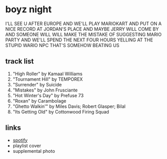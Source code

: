 # boyz night

I&#x27;LL SEE U AFTER EUROPE AND WE&#x27;LL PLAY MARIOKART AND PUT ON A NICE RECORD AT JORDAN&#x27;S PLACE AND MAYBE JERRY WILL COME BY AND SOMEONE WILL WILL MAKE THE MISTAKE OF SUGGESTING MARIO PARTY AND WE&#x27;LL SPEND THE NEXT FOUR HOURS YELLING AT THE STUPID WARIO NPC THAT&#x27;S SOMEHOW BEATING US

## track list

1. "High Roller" by Kamaal Williams
2. "Tournament Hill" by TEMPOREX
3. "Surrender" by Suicide
4. "Mistakes" by John Frusciante
5. "Hot Winter's Day" by Prefuse 73
6. "Roxan" by Carambolage
7. "Ghetto Walkin'" by Miles Davis; Robert Glasper; Bilal
8. "Its Getting Old" by Cottonwood Firing Squad

## links

- [spotify](https://open.spotify.com/playlist/6CbskH7PfzHCj4OKHlDoEJ)
- playlist cover
- supplemental photo
